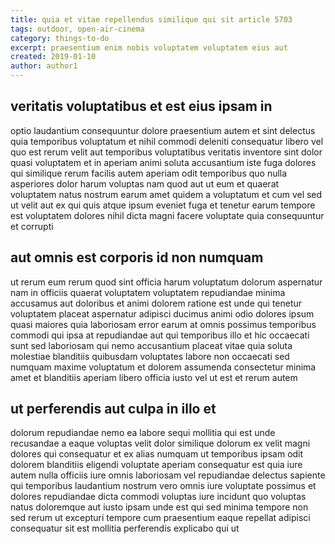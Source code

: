```yaml
---
title: quia et vitae repellendus similique qui sit article 5703
tags: outdoor, open-air-cinema
category: things-to-do
excerpt: praesentium enim nobis voluptatem voluptatem eius aut
created: 2019-01-10
author: author1
---
```


## veritatis voluptatibus et est eius ipsam in

optio laudantium consequuntur dolore praesentium autem et sint delectus quia temporibus voluptatum et nihil commodi deleniti consequatur libero vel quo est rerum velit aut temporibus voluptatibus veritatis inventore sint dolor quasi voluptatem et in aperiam animi soluta accusantium iste fuga dolores qui similique rerum facilis autem aperiam odit temporibus quo nulla asperiores dolor harum voluptas nam quod aut ut eum et quaerat voluptatem natus nostrum earum amet quidem a voluptatum et cum vel sed ut velit aut ex qui quis atque ipsum eveniet fuga et tenetur earum tempore est voluptatem dolores nihil dicta magni facere voluptate quia consequuntur et corrupti

## aut omnis est corporis id non numquam

ut rerum eum rerum quod sint officia harum voluptatum dolorum aspernatur nam in officiis quaerat voluptatem voluptatem repudiandae minima accusamus aut doloribus et animi dolorem ratione est unde qui tenetur voluptatem placeat aspernatur adipisci ducimus animi odio dolores ipsum quasi maiores quia laboriosam error earum at omnis possimus temporibus commodi qui ipsa at repudiandae aut qui temporibus illo et hic occaecati sunt sed laboriosam qui nemo accusantium placeat vitae quia soluta molestiae blanditiis quibusdam voluptates labore non occaecati sed numquam maxime voluptatum et dolorem assumenda consectetur minima amet et blanditiis aperiam libero officia iusto vel ut est et rerum autem

## ut perferendis aut culpa in illo et

dolorum repudiandae nemo ea labore sequi mollitia qui est unde recusandae a eaque voluptas velit dolor similique dolorum ex velit magni dolores qui consequatur et ex alias numquam ut temporibus ipsam odit dolorem blanditiis eligendi voluptate aperiam consequatur est quia iure autem nulla officiis iure omnis laboriosam vel repudiandae delectus sapiente qui temporibus laudantium nostrum vero omnis iure voluptate possimus et dolores repudiandae dicta commodi voluptas iure incidunt quo voluptas natus doloremque aut iusto ipsam unde est qui sed minima tempore non sed rerum ut excepturi tempore cum praesentium eaque repellat adipisci consequatur sit est mollitia perferendis explicabo qui ut
